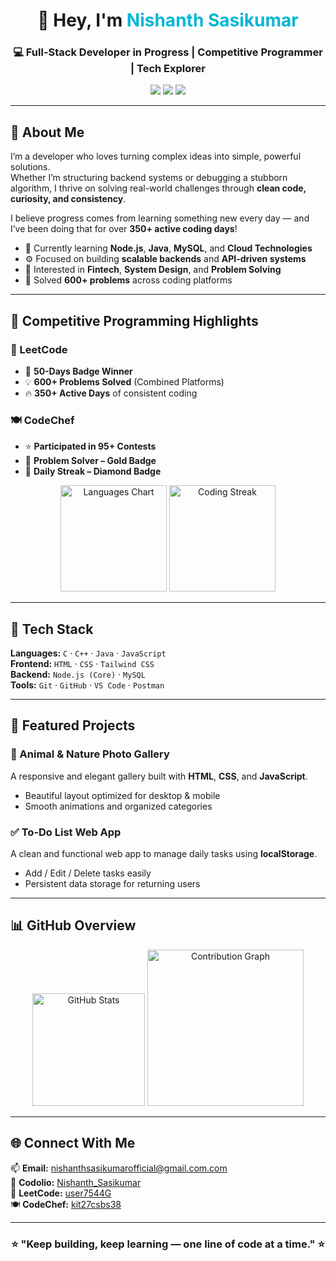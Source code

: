 <!-- ====== HEADER ====== -->
<h1 align="center">👋 Hey, I'm <span style="color:#06b6d4;">Nishanth Sasikumar</span></h1>
<h3 align="center">💻 Full-Stack Developer in Progress | Competitive Programmer | Tech Explorer</h3>

<p align="center">
  <a href="https://codolio.com/profile/Nishanth_Sasikumar"><img src="https://img.shields.io/badge/Codolio-Profile-0ea5a4?style=for-the-badge&logo=codio" /></a>
  <a href="https://leetcode.com/u/user7544G/"><img src="https://img.shields.io/badge/LeetCode-Profile-ffa116?style=for-the-badge&logo=leetcode" /></a>
  <a href="https://www.codechef.com/users/kit27csbs38"><img src="https://img.shields.io/badge/CodeChef-Profile-5b4638?style=for-the-badge&logo=codechef" /></a>
</p>

---

## 🚀 About Me  

I’m a developer who loves turning complex ideas into simple, powerful solutions.  
Whether I’m structuring backend systems or debugging a stubborn algorithm, I thrive on solving real-world challenges through **clean code, curiosity, and consistency**.  

I believe progress comes from learning something new every day — and I’ve been doing that for over **350+ active coding days**!  

- 🌱 Currently learning **Node.js**, **Java**, **MySQL**, and **Cloud Technologies**  
- ⚙️ Focused on building **scalable backends** and **API-driven systems**  
- 🎯 Interested in **Fintech**, **System Design**, and **Problem Solving**  
- 🧩 Solved **600+ problems** across coding platforms  

---

## 🧠 Competitive Programming Highlights  

### 🧩 LeetCode  
- 🏅 **50-Days Badge Winner**  
- 💡 **600+ Problems Solved** (Combined Platforms)  
- 🔥 **350+ Active Days** of consistent coding  

### 🍽️ CodeChef  
- ⭐ **Participated in 95+ Contests**  
- 🥇 **Problem Solver – Gold Badge**  
- 💎 **Daily Streak – Diamond Badge**

<p align="center">
  <img src="https://github-readme-stats.vercel.app/api/top-langs/?username=YOUR_GITHUB_USERNAME&layout=donut&theme=tokyonight" alt="Languages Chart" height="170"/>
  <img src="https://github-readme-streak-stats.herokuapp.com/?user=YOUR_GITHUB_USERNAME&theme=tokyonight" alt="Coding Streak" height="170"/>
</p>

---

## 🧰 Tech Stack  

**Languages:** `C` · `C++` · `Java` · `JavaScript`  
**Frontend:** `HTML` · `CSS` · `Tailwind CSS`  
**Backend:** `Node.js (Core)` · `MySQL`  
**Tools:** `Git` · `GitHub` · `VS Code` · `Postman`

---

## 🌟 Featured Projects  

### 🐾 Animal & Nature Photo Gallery  
A responsive and elegant gallery built with **HTML**, **CSS**, and **JavaScript**.  
- Beautiful layout optimized for desktop & mobile  
- Smooth animations and organized categories  

### ✅ To-Do List Web App  
A clean and functional web app to manage daily tasks using **localStorage**.  
- Add / Edit / Delete tasks easily  
- Persistent data storage for returning users  

---

## 📊 GitHub Overview  

<p align="center">
  <img src="https://github-readme-stats.vercel.app/api?username=YOUR_GITHUB_USERNAME&show_icons=true&theme=radical" height="180" alt="GitHub Stats"/>
  <img src="https://github-readme-activity-graph.vercel.app/graph?username=YOUR_GITHUB_USERNAME&theme=tokyo-night" height="250" alt="Contribution Graph"/>
</p>

---

## 🌐 Connect With Me  

📫 **Email:** nishanthsasikumarofficial@gmail.com.com  
💼 **Codolio:** [Nishanth_Sasikumar](https://codolio.com/profile/Nishanth_Sasikumar)  
🧩 **LeetCode:** [user7544G](https://leetcode.com/u/user7544G/)  
🍽️ **CodeChef:** [kit27csbs38](https://www.codechef.com/users/kit27csbs38)

---

<h3 align="center">⭐ "Keep building, keep learning — one line of code at a time." ⭐</h3>
